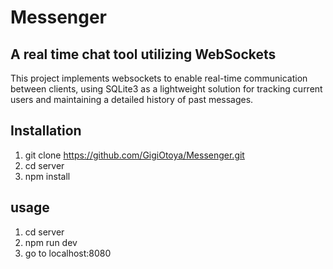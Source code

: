 # Messenger

## A real time chat tool utilizing WebSockets

This project implements websockets to enable real-time communication between clients, using SQLite3 as a lightweight solution for tracking current users and maintaining a detailed history of past messages.


## Installation
1. git clone https://github.com/GigiOtoya/Messenger.git
2. cd server
3. npm install

## usage
1. cd server
2. npm run dev
3. go to localhost:8080
